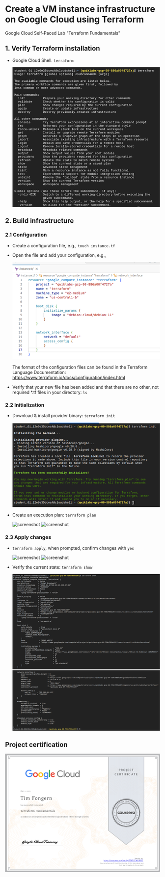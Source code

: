 # Create a VM instance infrastructure on Google Cloud using Terraform
Google Cloud Self-Paced Lab "Terraform Fundamentals"

## 1. Verify Terraform installation

- Google Cloud Shell: `terraform`

  ![screenshot](https://github.com/january1073/portfolio/blob/main/google/google_cloud_terraform_fundamentals/screenshot01.png)
  
## 2. Build infrastructure

### 2.1 Configuration

- Create a configuration file, e.g., `touch instance.tf`

- Open the file and add your configuration, e.g.,

  ![screenshot](https://github.com/january1073/portfolio/blob/main/google/google_cloud_terraform_fundamentals/screenshot02.png)

  The format of the configuration files can be found in the Terraform Language Documentation: https://www.terraform.io/docs/configuration/index.html
  
- Verify that your new file has been added and that there are no other, not required *.tf files in your directory: `ls`

### 2.2 Initialization

- Download & install provider binary: `terraform init`

  ![screenshot](https://github.com/january1073/portfolio/blob/main/google/google_cloud_terraform_fundamentals/screenshot03.png)

- Create an execution plan: `terraform plan`

  ![screenshot](https://github.com/january1073/portfolio/blob/main/google/google_cloud_terraform_fundamentals/screenshot4a.png)
  ![screenshot](https://github.com/january1073/portfolio/blob/main/google/google_cloud_terraform_fundamentals/screenshot4b.png)

### 2.3 Apply changes

- `terraform apply`, when prompted, confirm changes with `yes`

  ![screenshot](https://github.com/january1073/portfolio/blob/main/google/google_cloud_terraform_fundamentals/screenshot5a.png)
  ![screenshot](https://github.com/january1073/portfolio/blob/main/google/google_cloud_terraform_fundamentals/screenshot5b.png)
  
- Verify the current state: `terraform show`

  ![screenshot](https://github.com/january1073/portfolio/blob/main/google/google_cloud_terraform_fundamentals/screenshot06a.png)
  ![screenshot](https://github.com/january1073/portfolio/blob/main/google/google_cloud_terraform_fundamentals/screenshot06b.png)
  
## Project certification

![screenshot](https://github.com/january1073/portfolio/blob/main/google/google_cloud_terraform_fundamentals/screenshot07.png)
